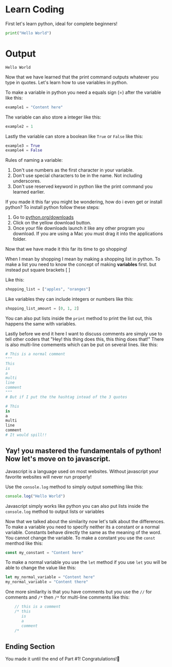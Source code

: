 # Learn Coding
First let's learn python, ideal for complete beginners!

```py
print("Hello World")
```

# Output
```
Hello World
```
Now that we have learned that the print command outputs whatever you type in quotes. Let's learn how to use variables in python.

To make a variable in python you need a equals sign (=) after the variable like this:
```py
example1 = "Content here"
```
The variable can also store a integer like this:
```py
example2 = 1
```
Lastly the variable can store a boolean like `True` or `False` like this:
```py
example3 = True
example4 = False
```
Rules of naming a variable:
1. Don't use numbers as the first character in your variable.
2. Don't use special characters to be in the name. Not including underscores.
3. Don't use reserved keyword in python like the print command you learned earlier.

If you made it this far you might be wondering, how do i even get or install python? To install python follow these steps:
1. Go to [python.org/downloads](https://python.org/downloads)
2. Click on the yellow download button.
3. Once your file downloads launch it like any other program you download. If you are using a Mac you must drag it into the applications folder.


Now that we have made it this far its time to go shopping!

When I mean by shopping I mean by making a shopping list in python. To make a list you need to know the concept of making **variables** first. but instead put square brackets [ ]

Like this:
```py
shopping_list = ["apples", "oranges"]
```
Like variables they can include integers or numbers like this:
```py
shopping_list_amount = [0, 1, 2]
```
You can also put lists inside the `print` method to print the list out, this happens the same with variables.

Lastly before we end it here I want to discuss comments are simply use to tell other coders that "Hey! this thing does this, this thing does that!" There is also multi-line comements which can be put on several lines. like this:
```py
# This is a normal comment
"""
This
is 
a
multi
line
comment
"""
# But if I put the the hashtag intead of the 3 quotes

# This
is
a
multi
line
comment
# It would spill!!
```

Yay! you mastered the fundamentals of python! Now let's move on to javascript.
---
Javascript is a language used on most websites. Without javascript your favorite websites will never run properly!

Use the `console.log` method to simply output something like this:
```js
console.log("Hello World")
```
Javascript simply works like python you can also put lists inside the `console.log` method to output lists or variables

Now that we talked about the similarity now let's talk about the differences.
 To make a variable you need to specify neither its a constant or a normal variable. Constants behave directly the same as the meaning of the word. You cannot change the variable. To make a constant you use the `const` menthod like this:
   ```js
   const my_constant = "Content here"
   ```
   To make a normal variable you use the `let` method if you use `let` you will be able to change the value like this:
   ```js
   let my_normal_variable = "Content here"
   my_normal_variable = "Content there"
   ```
One more similarity is that you have comments but you use the `//` for comments and `/*` then `/*` for multi-line comments like this:
```js
    // this is a comment
    /* this
       is
       a
       comment
    /*
```
## Ending Section
You made it until the end of Part #1! Congratulations!🎉
